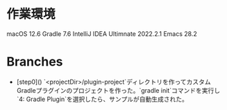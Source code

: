 # 作業環境

macOS 12.6
Gradle 7.6
IntelliJ IDEA Ultimnate 2022.2.1
Emacs 28.2

# Branches

-   \[step0\]() \`&lt;projectDir&gt;/plugin-project\`ディレクトリを作ってカスタムGradleプラグインのプロジェクトを作った。\`gradle init\`コマンドを実行し\`4: Gradle Plugin\`を選択したら、サンプルが自動生成された。
